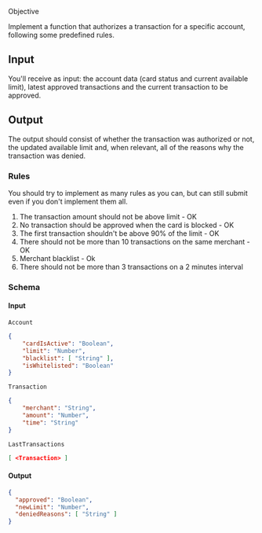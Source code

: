Objective

Implement a function that authorizes a transaction for a specific account, following some predefined rules.

## Input

You'll receive as input: the account data (card status and current available limit), latest approved transactions and the current transaction to be approved.

## Output

The output should consist of whether the transaction was authorized or not, the updated available limit and, when relevant, all of the reasons why the transaction was denied.

### Rules

You should try to implement as many rules as you can, but can still submit even if you don't implement them all.

1. The transaction amount should not be above limit - OK
2. No transaction should be approved when the card is blocked - OK
3. The first transaction shouldn't be above 90% of the limit - OK
4. There should not be more than 10 transactions on the same merchant - OK
5. Merchant blacklist - Ok
6. There should not be more than 3 transactions on a 2 minutes interval

### Schema

#### Input

`Account`
```json
{
    "cardIsActive": "Boolean",
    "limit": "Number",
    "blacklist": [ "String" ],
    "isWhitelisted": "Boolean"
}
```

`Transaction`
```json
{  
    "merchant": "String", 
    "amount": "Number", 
    "time": "String" 
}
```

`LastTransactions`

```json
[ <Transaction> ]
```

#### Output

```json
{
  "approved": "Boolean",
  "newLimit": "Number",
  "deniedReasons": [ "String" ]
}

